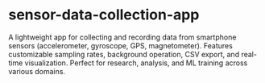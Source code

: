 # sensor-data-collection-app
A lightweight app for collecting and recording data from smartphone sensors (accelerometer, gyroscope, GPS, magnetometer). Features customizable sampling rates, background operation, CSV export, and real-time visualization. Perfect for research, analysis, and ML training across various domains.
